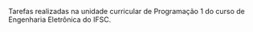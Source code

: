 Tarefas realizadas na unidade curricular de Programação 1 do curso de Engenharia Eletrônica do IFSC.
